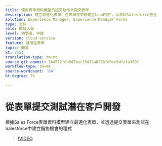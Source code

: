 ```yaml
---
title: 使用表單資料模型的提交動作來提交表單
description: 建立最適化表單，在表單提交時建立Lead物件，以測試Salesforce整合
solution: Experience Manager, Experience Manager Forms
type: 文件
role: 開發人員
level: 初學者，中級
version: cloud-service
feature: 適用性表單
topic: 開發
kt: 7151
translation-type: tm+mt
source-git-commit: 1b4512fdb047bec15d72a8278fd0ce5dfafa309f
workflow-type: tm+mt
source-wordcount: '64'
ht-degree: 7%

---
```



# 從表單提交測試潛在客戶開發

根據Sales Force表單資料模型建立最適化表單，並透過提交表單來測試在Salesforce中建立銷售機會的程式

>[!VIDEO](https://video.tv.adobe.com/v/331758?quality=12&learn=on)
